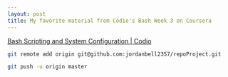 ```yaml
---
layout: post
title: My favorite material from Codio's Bash Week 3 on Coursera 
---
```


[Bash Scripting and System Configuration \| Codio](https://www.coursera.org/learn/codio-bash-scripting-and-system-configuration)

```bash
git remote add origin git@github.com:jordanbell2357/repoProject.git
```

```bash
git push -u origin master
```

